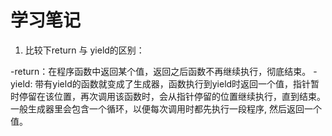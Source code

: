 # 学习笔记
1. 比较下return 与 yield的区别：

  -return：在程序函数中返回某个值，返回之后函数不再继续执行，彻底结束。
  -yield: 带有yield的函数就变成了生成器，函数执行到yield时返回一个值，指针暂时停留在该位置，再次调用该函数时，会从指针停留的位置继续执行，直到结束。一般生成器里会包含一个循环，以便每次调用时都先执行一段程序, 然后返回一个值。